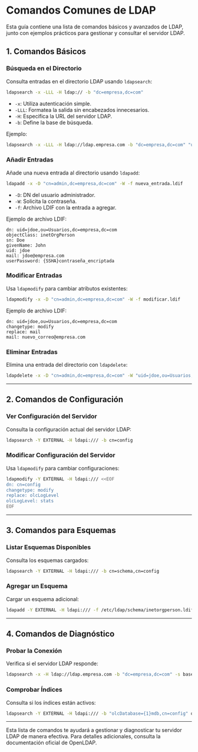 # Comandos Comunes de LDAP

Esta guía contiene una lista de comandos básicos y avanzados de LDAP, junto con ejemplos prácticos para gestionar y consultar el servidor LDAP.

## 1. Comandos Básicos

### Búsqueda en el Directorio
Consulta entradas en el directorio LDAP usando `ldapsearch`:
```bash
ldapsearch -x -LLL -H ldap:// -b "dc=empresa,dc=com"
```
- `-x`: Utiliza autenticación simple.
- `-LLL`: Formatea la salida sin encabezados innecesarios.
- `-H`: Especifica la URL del servidor LDAP.
- `-b`: Define la base de búsqueda.

Ejemplo:
```bash
ldapsearch -x -LLL -H ldap://ldap.empresa.com -b "dc=empresa,dc=com" "uid=jdoe"
```

### Añadir Entradas
Añade una nueva entrada al directorio usando `ldapadd`:
```bash
ldapadd -x -D "cn=admin,dc=empresa,dc=com" -W -f nueva_entrada.ldif
```
- `-D`: DN del usuario administrador.
- `-W`: Solicita la contraseña.
- `-f`: Archivo LDIF con la entrada a agregar.

Ejemplo de archivo LDIF:
```ldif
dn: uid=jdoe,ou=Usuarios,dc=empresa,dc=com
objectClass: inetOrgPerson
sn: Doe
givenName: John
uid: jdoe
mail: jdoe@empresa.com
userPassword: {SSHA}contraseña_encriptada
```

### Modificar Entradas
Usa `ldapmodify` para cambiar atributos existentes:
```bash
ldapmodify -x -D "cn=admin,dc=empresa,dc=com" -W -f modificar.ldif
```
Ejemplo de archivo LDIF:
```ldif
dn: uid=jdoe,ou=Usuarios,dc=empresa,dc=com
changetype: modify
replace: mail
mail: nuevo_correo@empresa.com
```

### Eliminar Entradas
Elimina una entrada del directorio con `ldapdelete`:
```bash
ldapdelete -x -D "cn=admin,dc=empresa,dc=com" -W "uid=jdoe,ou=Usuarios,dc=empresa,dc=com"
```

---

## 2. Comandos de Configuración

### Ver Configuración del Servidor
Consulta la configuración actual del servidor LDAP:
```bash
ldapsearch -Y EXTERNAL -H ldapi:/// -b cn=config
```

### Modificar Configuración del Servidor
Usa `ldapmodify` para cambiar configuraciones:
```bash
ldapmodify -Y EXTERNAL -H ldapi:/// <<EOF
dn: cn=config
changetype: modify
replace: olcLogLevel
olcLogLevel: stats
EOF
```

---

## 3. Comandos para Esquemas

### Listar Esquemas Disponibles
Consulta los esquemas cargados:
```bash
ldapsearch -Y EXTERNAL -H ldapi:/// -b cn=schema,cn=config
```

### Agregar un Esquema
Cargar un esquema adicional:
```bash
ldapadd -Y EXTERNAL -H ldapi:/// -f /etc/ldap/schema/inetorgperson.ldif
```

---

## 4. Comandos de Diagnóstico

### Probar la Conexión
Verifica si el servidor LDAP responde:
```bash
ldapsearch -x -H ldap://ldap.empresa.com -b "dc=empresa,dc=com" -s base
```

### Comprobar Índices
Consulta si los índices están activos:
```bash
ldapsearch -Y EXTERNAL -H ldapi:/// -b "olcDatabase={1}mdb,cn=config" olcDbIndex
```

---

Esta lista de comandos te ayudará a gestionar y diagnosticar tu servidor LDAP de manera efectiva. Para detalles adicionales, consulta la documentación oficial de OpenLDAP.
